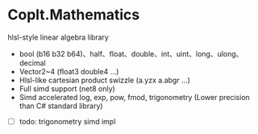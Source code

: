 # Coplt.Mathematics

hlsl-style linear algebra library

- bool (b16 b32 b64)、half、float、double、int、uint、long、ulong、decimal
- Vector2~4 (float3 double4 ...)
- Hlsl-like cartesian product swizzle (a.yzx a.abgr ...)
- Full simd support (net8 only)
- Simd accelerated log, exp, pow, fmod, trigonometry (Lower precision than C# standard library)

- [ ] todo: trigonometry simd impl
  
